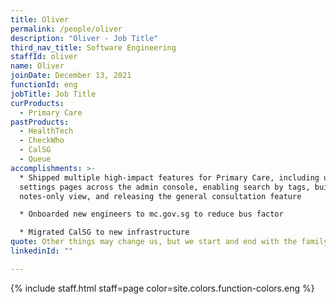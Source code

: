 ```yaml
---
title: Oliver
permalink: /people/oliver
description: "Oliver - Job Title"
third_nav_title: Software Engineering
staffId: oliver
name: Oliver
joinDate: December 13, 2021
functionId: eng
jobTitle: Job Title
curProducts:
  - Primary Care
pastProducts:
  - HealthTech
  - CheckWho
  - CalSG
  - Queue
accomplishments: >-
  * Shipped multiple high-impact features for Primary Care, including unifying
  settings pages across the admin console, enabling search by tags, building a
  notes-only view, and releasing the general consultation feature

  * Onboarded new engineers to mc.gov.sg to reduce bus factor

  * Migrated CalSG to new infrastructure
quote: Other things may change us, but we start and end with the family.
linkedinId: ""

---
```


{% include staff.html staff=page color=site.colors.function-colors.eng %}
